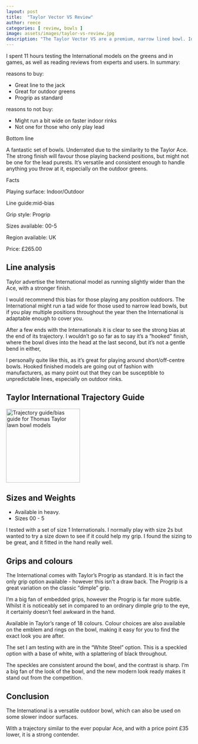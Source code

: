 ```yaml
---
layout: post
title:  "Taylor Vector VS Review"
author: reece
categories: [ review, bowls ]
image: assets/images/taylor-vs-review.jpg
description: "The Taylor Vector VS are a premium, narrow lined bowl. Ideal for indoor/fast outdoor greens and front end play in general. Strong second hand marketplace allows this model to be picked up for those on a tighter budget."
---
```


<div class="overview" markdown="1">

I spent 11 hours testing the International models on the greens and in games, as well as reading reviews from experts and users. In summary:

reasons to buy:

* Great line to the jack
* Great for outdoor greens
* Progrip as standard

reasons to not buy:

* Might run a bit wide on faster indoor rinks
* Not one for those who only play lead

</div>

Bottom line

A fantastic set of bowls. Underrated due to the similarity to the Taylor Ace. The strong finish will favour those playing backend positions, but might not be one for the lead purests. It’s versatile and consistent enough to handle anything you throw at it, especially on the outdoor greens.

Facts

Playing surface: Indoor/Outdoor

Line guide:mid-bias

Grip style: Progrip

Sizes available: 00-5

Region available: UK

Price: £265.00


## Line analysis

Taylor advertise the International model as running slightly wider than the Ace, with a stronger finish. 

I would recommend this bias for those playing any position outdoors. The International might run a tad wide for those used to narrow lead bowls, but if you play multiple positions throughout the year then the International is adaptable enough to cover you.

After a few ends with the Internationals it is clear to see the strong bias at the end of its trajectory. I wouldn’t go so far as to say it’s a “hooked” finish, where the bowl dives into the head at the last second, but it’s not a gentle bend in either,

I personally quite like this, as it’s great for playing around short/off-centre bowls. Hooked finished models are going out of fashion with manufacturers, as many point out that they can be susceptible to unpredictable lines, especially on outdoor rinks. 

 
## Taylor International Trajectory Guide
 
<img src="/assets/images/thomas-taylor-trajectory-guide-2020.png" alt="Trajectory guide/bias guide for Thomas Taylor lawn bowl models"  style="max-height:200px;" height="200px" />


## Sizes and Weights

* Available in heavy.
* Sizes 00 - 5

I tested with a set of size 1 Internationals. I normally play with size 2s but wanted to try a size down to see if it could help my grip. I found the sizing to be great, and it fitted in the hand really well.

## Grips and colours

The International comes with Taylor’s Progrip as standard. It is in fact the only grip option available - however this isn’t a draw back. The Progrip is a great variation on the classic “dimple” grip.

I’m a big fan of embedded grips, however the Progrip is far more subtle. Whilst it is noticeably set in compared to an ordinary dimple grip to the eye, it certainly doesn’t feel awkward in the hand.

Available in Taylor’s range of 18 colours. Colour choices are also available on the emblem and rings on the bowl, making it easy for you to find the exact look you are after.

The set I am testing with are in the “White Steel” option. This is a speckled option with a base of white, with a splattering of black throughout.

The speckles are consistent around the bowl, and the contrast is sharp. I’m a big fan of the look of the bowl, and the new modern look ready makes it stand out from the competition.

## Conclusion

The International is a versatile outdoor bowl, which can also be used on some slower indoor surfaces.

With a trajectory similar to the ever popular Ace, and with a price point £35 lower, it is a strong contender.

